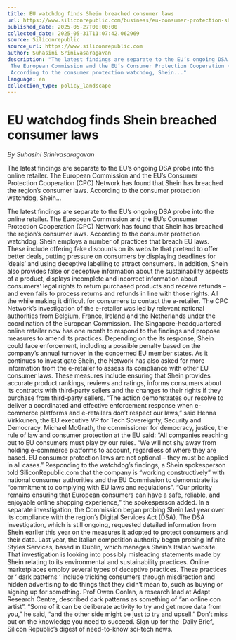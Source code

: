 ```yaml
---
title: EU watchdog finds Shein breached consumer laws
url: https://www.siliconrepublic.com/business/eu-consumer-protection-shein
published_date: 2025-05-27T00:00:00
collected_date: 2025-05-31T11:07:42.062969
source: Siliconrepublic
source_url: https://www.siliconrepublic.com
author: Suhasini Srinivasaragavan
description: "The latest findings are separate to the EU’s ongoing DSA probe into the online retailer. 
 The European Commission and the EU’s Consumer Protection Cooperation (CPC) Network has found that Shein has breached the region’s consumer laws. 
 According to the consumer protection watchdog, Shein..."
language: en
collection_type: policy_landscape
---
```


# EU watchdog finds Shein breached consumer laws

*By Suhasini Srinivasaragavan*

The latest findings are separate to the EU’s ongoing DSA probe into the online retailer. 
 The European Commission and the EU’s Consumer Protection Cooperation (CPC) Network has found that Shein has breached the region’s consumer laws. 
 According to the consumer protection watchdog, Shein...

The latest findings are separate to the EU’s ongoing DSA probe into the online retailer. 
 The European Commission and the EU’s Consumer Protection Cooperation (CPC) Network has found that Shein has breached the region’s consumer laws. 
 According to the consumer protection watchdog, Shein employs a number of practices that breach EU laws. These include offering fake discounts on its website that pretend to offer better deals, putting pressure on consumers by displaying deadlines for ‘deals’ and using deceptive labelling to attract consumers. 
 In addition, Shein also provides false or deceptive information about the sustainability aspects of a product, displays incomplete and incorrect information about consumers’ legal rights to return purchased products and receive refunds – and even fails to process returns and refunds in line with those rights. All the while making it difficult for consumers to contact the e-retailer. 
 The CPC Network’s investigation of the e-retailer was led by relevant national authorities from Belgium, France, Ireland and the Netherlands under the coordination of the European Commission. 
 The Singapore-headquartered online retailer now has one month to respond to the findings and propose measures to amend its practices. 
 Depending on the its response, Shein could face enforcement, including a possible penalty based on the company’s annual turnover in the concerned EU member states. 
 As it continues to investigate Shein, the Network has also asked for more information from the e-retailer to assess its compliance with other EU consumer laws. 
 These measures include ensuring that Shein provides accurate product rankings, reviews and ratings, informs consumers about its contracts with third-party sellers and the changes to their rights if they purchase from third-party sellers. 
 “The action demonstrates our resolve to deliver a coordinated and effective enforcement response when e-commerce platforms and e-retailers don’t respect our laws,” said Henna Virkkunen, the EU executive VP for Tech Sovereignty, Security and Democracy. 
 Michael McGrath, the commissioner for democracy, justice, the rule of law and consumer protection at the EU said: “All companies reaching out to EU consumers must play by our rules. 
 “We will not shy away from holding e-commerce platforms to account, regardless of where they are based. EU consumer protection laws are not optional – they must be applied in all cases.” 
 Responding to the watchdog’s findings, a Shein spokesperson told SiliconRepublic.com that the company is “working constructively” with national consumer authorities and the EU Commission to demonstrate its “commitment to complying with EU laws and regulations”. 
 “Our priority remains ensuring that European consumers can have a safe, reliable, and enjoyable online shopping experience,” the spokesperson added. 
 In a separate investigation, the Commission began probing Shein last year over its compliance with the region’s Digital Services Act (DSA). 
 The DSA investigation, which is still ongoing, requested detailed information from Shein earlier this year on the measures it adopted to protect consumers and their data. 
 Last year, the Italian competition authority began probing Infinite Styles Services, based in Dublin, which manages Shein’s Italian website. That investigation is looking into possibly misleading statements made by Shein relating to its environmental and sustainability practices. 
 Online marketplaces employ several types of deceptive practices. These practices or ‘ dark patterns ‘ include tricking consumers through misdirection and hidden advertising to do things that they didn’t mean to, such as buying or signing up for something. 
 Prof Owen Conlan, a research lead at Adapt Research Centre, described dark patterns as something of “an online con artist”. 
 “Some of it can be deliberate activity to try and get more data from you,” he said, “and the other side might be just to try and upsell.” 
 Don’t miss out on the knowledge you need to succeed. Sign up for the  Daily Brief, Silicon Republic’s digest of need-to-know sci-tech news.